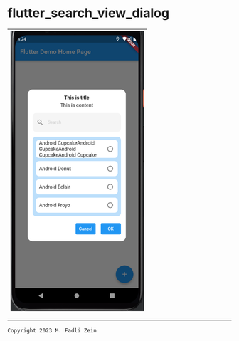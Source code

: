 # flutter_search_view_dialog

|<img src="/preview/preview1.png" width="300"/>|
|--|

---

```
Copyright 2023 M. Fadli Zein
```